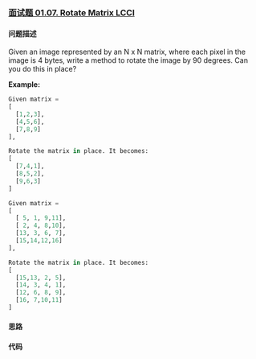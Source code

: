 ### [面试题 01.07. Rotate Matrix LCCI](https://leetcode-cn.com/problems/rotate-matrix-lcci/)

#### 问题描述
Given an image represented by an N x N matrix, where each pixel in the image is 4 bytes, write a method to rotate the image by 90 degrees. Can you do this in place?

**Example:**
```python
Given matrix =
[
  [1,2,3],
  [4,5,6],
  [7,8,9]
],

Rotate the matrix in place. It becomes:
[
  [7,4,1],
  [8,5,2],
  [9,6,3]
]
```
```python
Given matrix =
[
  [ 5, 1, 9,11],
  [ 2, 4, 8,10],
  [13, 3, 6, 7],
  [15,14,12,16]
],

Rotate the matrix in place. It becomes:
[
  [15,13, 2, 5],
  [14, 3, 4, 1],
  [12, 6, 8, 9],
  [16, 7,10,11]
]
```
#### 思路

#### 代码

```python

```
